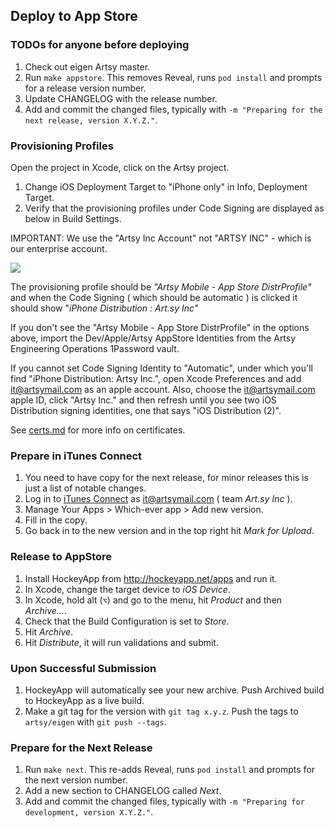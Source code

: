## Deploy to App Store

### TODOs for anyone before deploying

1. Check out eigen Artsy master.
1. Run `make appstore`. This removes Reveal, runs `pod install` and prompts for a release version number.
1. Update CHANGELOG with the release number.
1. Add and commit the changed files, typically with `-m "Preparing for the next release, version X.Y.Z."`.

### Provisioning Profiles

Open the project in Xcode, click on the Artsy project.

1. Change iOS Deployment Target to "iPhone only" in Info, Deployment Target.
2. Verify that the provisioning profiles under Code Signing are displayed as below in Build Settings.

IMPORTANT: We use the "Artsy Inc Account" not "ARTSY INC" - which is our enterprise account.

![](../Web/prov-profiles.png)

The provisioning profile should be _"Artsy Mobile - App Store DistrProfile"_ and when the Code Signing ( which should be automatic ) is clicked it should show  "_iPhone Distribution : Art.sy Inc"_

If you don't see the "Artsy Mobile - App Store DistrProfile" in the options above, import the Dev/Apple/Artsy AppStore Identities from the Artsy Engineering Operations 1Password vault.

If you cannot set Code Signing Identity to "Automatic", under which you'll find "iPhone Distribution: Artsy Inc.", open Xcode Preferences and add it@artsymail.com as an apple account. Also, choose the it@artsymail.com apple ID, click "Artsy Inc." and then refresh until you see two iOS Distribution signing identities, one that says "iOS Distribution (2)".

See [certs.md](certs.md) for more info on certificates.

### Prepare in iTunes Connect

1. You need to have copy for the next release, for minor releases this is just a list of notable changes.
1. Log in to [iTunes Connect](https://itunesconnect.apple.com) as it@artsymail.com ( team _Art.sy Inc_ ).
1. Manage Your Apps > Which-ever app > Add new version.
1. Fill in the copy.
1. Go back in to the new version and in the top right hit _Mark for Upload_.

### Release to AppStore

1. Install HockeyApp from http://hockeyapp.net/apps and run it.
1. In Xcode, change the target device to _iOS Device_.
1. In Xcode, hold alt (`⌥`) and go to the menu, hit _Product_ and then _Archive..._.
1. Check that the Build Configuration is set to _Store_.
1. Hit _Archive_.
1. Hit _Distribute_, it will run validations and submit.

### Upon Successful Submission

1. HockeyApp will automatically see your new archive. Push Archived build to HockeyApp as a live build.
1. Make a git tag for the version with `git tag x.y.z`. Push the tags to `artsy/eigen` with `git push --tags`.

### Prepare for the Next Release

1. Run `make next`. This re-adds Reveal, runs `pod install` and prompts for the next version number.
1. Add a new section to CHANGELOG called _Next_.
1. Add and commit the changed files, typically with `-m "Preparing for development, version X.Y.Z."`.
